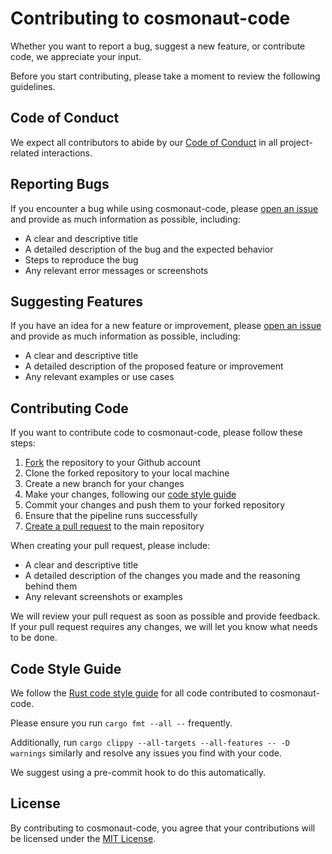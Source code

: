 # Contributing to cosmonaut-code

Whether you want to report a bug, suggest a new feature, or contribute code, we appreciate your input.

Before you start contributing, please take a moment to review the following guidelines.

## Code of Conduct

We expect all contributors to abide by our [Code of Conduct](CODE_OF_CONDUCT.md) in all project-related interactions.

## Reporting Bugs

If you encounter a bug while using cosmonaut-code, please [open an issue](https://github.com/<username>/<repository>/issues/new) and provide as much information as possible, including:

- A clear and descriptive title
- A detailed description of the bug and the expected behavior
- Steps to reproduce the bug
- Any relevant error messages or screenshots

## Suggesting Features

If you have an idea for a new feature or improvement, please [open an issue](https://github.com/<username>/<repository>/issues/new) and provide as much information as possible, including:

- A clear and descriptive title
- A detailed description of the proposed feature or improvement
- Any relevant examples or use cases

## Contributing Code

If you want to contribute code to cosmonaut-code, please follow these steps:

1. [Fork](https://docs.github.com/en/get-started/quickstart/fork-a-repo) the repository to your Github account
2. Clone the forked repository to your local machine
3. Create a new branch for your changes
4. Make your changes, following our [code style guide](CODE_STYLE_GUIDE.md)
5. Commit your changes and push them to your forked repository
6. Ensure that the pipeline runs successfully
6. [Create a pull request](https://docs.github.com/en/github/collaborating-with-pull-requests/creating-a-pull-request) to the main repository

When creating your pull request, please include:

- A clear and descriptive title
- A detailed description of the changes you made and the reasoning behind them
- Any relevant screenshots or examples

We will review your pull request as soon as possible and provide feedback. If your pull request requires any changes, we will let you know what needs to be done. 

## Code Style Guide

We follow the [Rust code style guide](https://doc.rust-lang.org/1.0.0/style/README.html) for all code contributed to cosmonaut-code. 

Please ensure you run `cargo fmt --all --` frequently. 

Additionally, run `cargo clippy --all-targets --all-features -- -D warnings` similarly and resolve any issues you find with your code.

We suggest using a pre-commit hook to do this automatically. 

## License

By contributing to cosmonaut-code, you agree that your contributions will be licensed under the [MIT License](LICENSE).